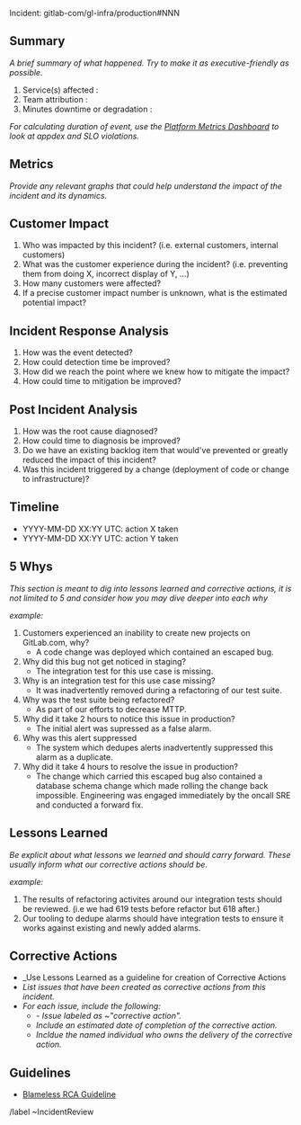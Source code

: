 <!--
**Please note:** if the incident relates to sensitive data, or is security related consider
labeling this issue with ~security and mark it confidential.
*** 
-->

Incident: gitlab-com/gl-infra/production#NNN


## Summary

_A brief summary of what happened. Try to make it as executive-friendly as possible._

1. Service(s) affected :
2. Team attribution : 
3. Minutes downtime or degradation : 

_For calculating duration of event, use the [Platform Metrics Dashboard](https://dashboards.gitlab.net/d/ZUei7TkWz/platform-metrics?orgId=1) to look at appdex and SLO violations._


## Metrics

_Provide any relevant graphs that could help understand the impact of the incident and its dynamics._


## Customer Impact

1. Who was impacted by this incident? (i.e. external customers, internal customers)
2. What was the customer experience during the incident? (i.e. preventing them from doing X, incorrect display of Y, ...)
3. How many customers were affected?
4. If a precise customer impact number is unknown, what is the estimated potential impact?


## Incident Response Analysis

1. How was the event detected?
2. How could detection time be improved?
3. How did we reach the point where we knew how to mitigate the impact?
4. How could time to mitigation be improved?


## Post Incident Analysis

1. How was the root cause diagnosed?
2. How could time to diagnosis be improved?
3. Do we have an existing backlog item that would've prevented or greatly reduced the impact of this incident?
4. Was this incident triggered by a change (deployment of code or change to infrastructure)?


## Timeline

* YYYY-MM-DD XX:YY UTC: action X taken
* YYYY-MM-DD XX:YY UTC: action Y taken


## 5 Whys
_This section is meant to dig into lessons learned and corrective actions, it is not limited to 5 and consider how you may dive deeper into each why_

_example:_

1. Customers experienced an inability to create new projects on GitLab.com, why?
   - A code change was deployed which contained an escaped bug.
1. Why did this bug not get noticed in staging?
   - The integration test for this use case is missing.
1. Why is an integration test for this use case missing?
   - It was inadvertently removed during a refactoring of our test suite.
1. Why was the test suite being refactored?
   - As part of our efforts to decrease MTTP.
1. Why did it take 2 hours to notice this issue in production?
   - The initial alert was supressed as a false alarm.
1. Why was this alert suppressed
   - The system which dedupes alerts inadvertently suppressed this alarm as a duplicate. 
1. Why did it take 4 hours to resolve the issue in production?
   - The change which carried this escaped bug also contained a database schema change which made rolling the change back impossible. Engineering was engaged immediately by the oncall SRE and conducted a forward fix. 


## Lessons Learned

_Be explicit about what lessons we learned and should carry forward. These usually inform what our corrective actions should be._

_example:_
1. The results of refactoring activites around our integration tests should be reviewed. (i.e we had 619 tests before refactor but 618 after.)
2. Our tooling to dedupe alarms should have integration tests to ensure it works against existing and newly added alarms.  


## Corrective Actions

- _Use Lessons Learned as a guideline for creation of Corrective Actions
- _List issues that have been created as corrective actions from this incident._
- _For each issue, include the following:_
    - _<Bare Issue link> - Issue labeled as ~"corrective action"._
    - _Include an estimated date of completion of the corrective action._
    - _Incldue the named individual who owns the delivery of the corrective action._


## Guidelines

* [Blameless RCA Guideline](https://about.gitlab.com/handbook/engineering/root-cause-analysis/)

/label ~IncidentReview
